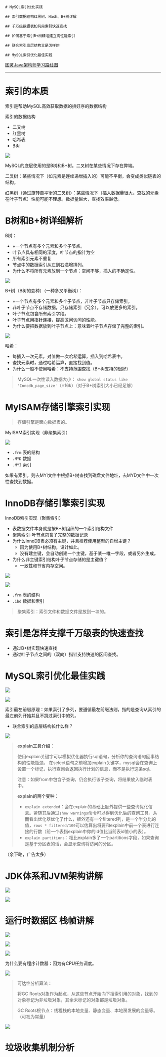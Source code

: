 ```
# MySQL索引优化实践

## 索引数据结构红黑树、Hash、B+树详解

## 千万级数据表如何用索引快速查找

## 如何基于索引B+树精准建立高性能索引

## 联合索引底层结构又是怎样的

## MySQL索引优化最佳实践
```

[图灵Java架构师学习路线图](https://www.processon.com/view/link/5cb6c8a4e4b059e209fbf369#map)

***

# 索引的本质

索引是帮助MySQL高效获取数据的排好序的数据结构

索引的数据结构
* 二叉树
* 红黑树
* 哈希表
* B树

![](Java面试题精讲（诸葛老师）.assets/5c63ce62.png)

MySQL的底层使用的是B树和B+树。二叉树在某些情况下存在弊端。

二叉树：某些情况下（如元素是连续递增插入的）可能不平衡，会变成类似链表的结构。

红黑树（通过旋转自平衡的二叉树）：某些情况下（插入数据量很大，查找的元素在叶子节点）性能可能不理想。数据量越大，查找效率越低。

# B树和B+树详细解析

B树：
* +一个节点有多个元素和多个子节点。
* 叶节点具有相同的深度，叶节点的指针为空
* 所有索引元素不重复
* 节点中的数据索引从左到右递增排列。
* 为什么不将所有元素放到一个节点：空间不够，插入的不确定性。

![](Java面试题精讲（诸葛老师）.assets/3484d181.png)

B+树（B树的变种）（一种多叉平衡树）：
* +一个节点有多个元素和多个子节点，非叶子节点只存储索引。
* 非叶子节点不存储数据，只存储索引（冗余），可以放更多的索引。
* 叶子节点包含所有索引字段。
* 叶子节点用指针连接，提高区间访问的性能。
* 为什么要把数据放到叶子节点上：意味着叶子节点存储了完整的索引。

![](Java面试题精讲（诸葛老师）.assets/57efd156.png)
 
哈希：
* 每插入一次元素，对值做一次哈希运算，插入到哈希表中。
* 查找元素时，通过哈希运算，直接找到值。
* 为什么一般不使用哈希：不支持范围查找（B+树支持的很好）
 
> MySQL一次性读入数据大小：
> `show global status like 'Innodb_page_size'`（=16k）（对于B+树索引大小已经足够）

# MyISAM存储引擎索引实现

> 存储引擎是面向数据表的。

MyISAM索引实现（非聚集索引）

![](Java面试题精讲（诸葛老师）.assets/014db962.png)

* `.frm` 表的结构
* `.MYD` 数据
* `.MYI` 索引

如果有索引，则去MYI文件中根据B+树查找到磁盘文件地址，去MYD文件中一次性查找到数据。

# InnoDB存储引擎索引实现

InnoDB索引实现（聚集索引）
* 表数据文件本身就是按B+树组织的一个索引结构文件
* 聚集索引-叶节点包含了完整的数据记录
* 为什么InnoDB表必须有主键，并且推荐使用整型的自增主键？
  * 因为使用B+树结构，设计如此。
  * 没有建主键，会自动创建一个主键，基于某一唯一字段，或者另外生成。
* 为什么非主键索引结构叶子节点存储的是主键值？
  * 一致性和节省内存空间。

![](Java面试题精讲（诸葛老师）.assets/9a7be522.png)

![](Java面试题精讲（诸葛老师）.assets/a3281101.png)

* `.frm` 表的结构
* `.ibd` 数据和索引

> 聚集索引：索引文件和数据文件是放到一块的。

# 索引是怎样支撑千万级表的快速查找

* 通过B+树实现快速查找
* 通过叶子节点之间的（双向）指针支持快速的区间查找。

# MySQL索引优化最佳实践

![](Java面试题精讲（诸葛老师）.assets/efbc6ec7.png)

![](Java面试题精讲（诸葛老师）.assets/5ca15d84.png)

索引最左前缀原理：如果索引了多列，要遵循最左前缀法则，指的是查询从索引的最左前列开始并且不跳过索引中的列。

* 联合索引的底层结构长什么样？

![](Java面试题精讲（诸葛老师）.assets/bc416f5d.png)

> **explain工具介绍：**
> 
> 使用explain关键字可以模拟优化器执行sql语句，分析你的查询语句回事结构的性能瓶颈。
> 在select语句之前增加explain关键字，mysql会在查询上设置一个标记，执行查询会返回执行计划的信息，而不是执行这条sql。
> 
> 注意：如果from中包含子查询，仍会执行该子查询，将结果放入临时表中。
> 
> **explain的两个变种：**
> 
> * `explain extended`：会在explain的基础上额外提供一些查询优化信息。紧随其后通过`show warnings`命令可以得到优化后的查询工具，从而看出优化器优化了什么，额外还有一个filtered列，是一个半分比的值，`rows * filtered/100`可以估算出将要和explain中前一个表进行连接的行数（前一个表指explain中你的id值比当前表id值小的表）。
> * `explain partitions`：相比explain多了一个partitions字段，如果查询是基于分区表的话，会显示查询将访问的分区。

（余下略，广告太多）

# JDK体系和JVM架构讲解

![](Java面试题精讲（诸葛老师）.assets/4e304bc4.png)

![](Java面试题精讲（诸葛老师）.assets/c5e6b818.png)

# 运行时数据区 栈帧讲解

![](Java面试题精讲（诸葛老师）.assets/ae78ffd1.png)

![](Java面试题精讲（诸葛老师）.assets/5be985b7.png)

![](Java面试题精讲（诸葛老师）.assets/ef45588d.png)

为什么要有程序计数器：因为有CPU任务调度。

![](Java面试题精讲（诸葛老师）.assets/8bc3a490.png)

> 可达性分析算法：
> 
> 将GC Roots对象作为起点，从这些节点开始向下搜索引用的对象，找到的对象标记为非垃圾对象，其余未标记的对象都是垃圾对象。
> 
> GC Roots根节点：线程栈的本地变量、静态变量、本地房发展的变量等。（可视为常量）

![](Java面试题精讲（诸葛老师）.assets/df25b56a.png)

# 垃圾收集机制分析